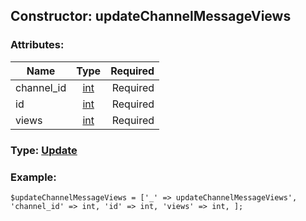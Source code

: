 ## Constructor: updateChannelMessageViews  

### Attributes:

| Name     |    Type       | Required |
|----------|:-------------:|---------:|
|channel\_id|[int](../types/int.md) | Required|
|id|[int](../types/int.md) | Required|
|views|[int](../types/int.md) | Required|


### Type: [Update](../types/Update.md)

### Example:


```
$updateChannelMessageViews = ['_' => updateChannelMessageViews', 'channel_id' => int, 'id' => int, 'views' => int, ];
```